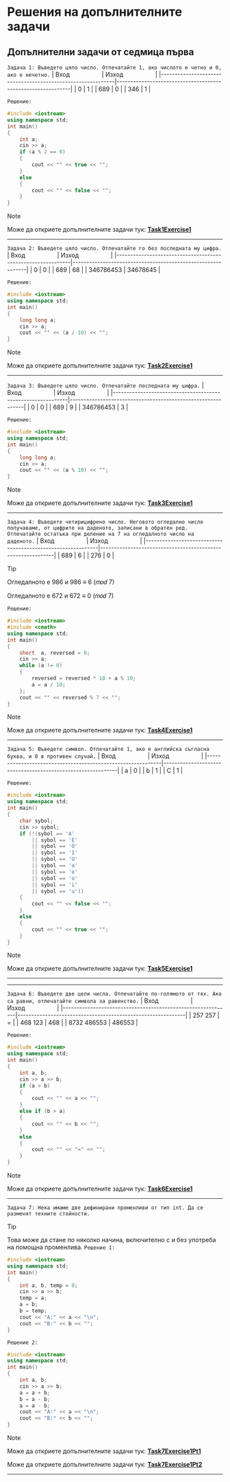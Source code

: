 # Решения на допълнителните задачи

## Допълнителни задачи от седмица първа
`Задача 1: Въведете цяло число. Отпечатайте 1, ако числото е четно и 0, ако е нечетно.`
| Вход&nbsp;&nbsp;&nbsp;&nbsp;&nbsp;&nbsp;&nbsp;&nbsp;&nbsp;&nbsp;&nbsp;&nbsp;&nbsp;&nbsp;&nbsp;&nbsp;&nbsp;&nbsp; | Изход&nbsp;&nbsp;&nbsp;&nbsp;&nbsp;&nbsp;&nbsp;&nbsp;&nbsp;&nbsp;&nbsp;&nbsp;&nbsp;&nbsp;&nbsp;&nbsp;&nbsp;&nbsp; |
|-------------------------------------------------------------|-------------------------------------------------------------|
| 0                                                          | 1                                                           |
| 689                                                          | 0                                                           |
| 346                                                          | 1                                                           |

`Решение:`
```cpp
#include <iostream>
using namespace std;
int main()
{
    int a;
    cin >> a;
	if (a % 2 == 0)
	{
		cout << "" << true << "";
	}
	else
	{
		cout << "" << false << "";
	}
}
```

> [!NOTE]
> Може да откриете допълнителните задачи тук:
>  [**Task1Exercise1**](https://github.com/cathy-09/Introduction-To-Programming/blob/main/Week%201/Tasks/cppFilesExercise1/Task1Exercise1.cpp)

<hr style="border-width: 5px !important;">

`Задача 2: Въведете цяло число. Отпечатайте го без последната му цифра.`
| Вход&nbsp;&nbsp;&nbsp;&nbsp;&nbsp;&nbsp;&nbsp;&nbsp;&nbsp;&nbsp;&nbsp;&nbsp;&nbsp;&nbsp;&nbsp;&nbsp;&nbsp;&nbsp; | Изход&nbsp;&nbsp;&nbsp;&nbsp;&nbsp;&nbsp;&nbsp;&nbsp;&nbsp;&nbsp;&nbsp;&nbsp;&nbsp;&nbsp;&nbsp;&nbsp;&nbsp;&nbsp; |
|-------------------------------------------------------------|-------------------------------------------------------------|
| 0                                                          | 0                                                           |
| 689                                                          | 68                                                           |
| 346786453                                                          | 34678645                                                           |

`Решение:`
```cpp
#include <iostream>
using namespace std;
int main()
{
	long long a;
	cin >> a;
	cout << "" << (a / 10) << "";
}
```

> [!NOTE]
> Може да откриете допълнителните задачи тук:
>  [**Task2Exercise1**](https://github.com/cathy-09/Introduction-To-Programming/blob/main/Week%201/Tasks/cppFilesExercise1/Task2Exercise1.cpp)

<hr style="border-width: 5px !important;">

`Задача 3: Въведете цяло число. Отпечатайте последната му цифра.`
| Вход&nbsp;&nbsp;&nbsp;&nbsp;&nbsp;&nbsp;&nbsp;&nbsp;&nbsp;&nbsp;&nbsp;&nbsp;&nbsp;&nbsp;&nbsp;&nbsp;&nbsp;&nbsp; | Изход&nbsp;&nbsp;&nbsp;&nbsp;&nbsp;&nbsp;&nbsp;&nbsp;&nbsp;&nbsp;&nbsp;&nbsp;&nbsp;&nbsp;&nbsp;&nbsp;&nbsp;&nbsp; |
|-------------------------------------------------------------|-------------------------------------------------------------|
| 0                                                          | 0                                                           |
| 689                                                          | 9                                                           |
| 346786453                                                          | 3                                                           |

`Решение:`
```cpp
#include <iostream>
using namespace std;
int main()
{
	long long a;
	cin >> a;
	cout << "" << (a % 10) << "";
}
```

> [!NOTE]
> Може да откриете допълнителните задачи тук:
>  [**Task3Exercise1**](https://github.com/cathy-09/Introduction-To-Programming/blob/main/Week%201/Tasks/cppFilesExercise1/Task3Exercise1.cpp)

<hr style="border-width: 5px !important;">

`Задача 4: Въведете четирицифрено число. Неговото огледално число получаваме, от цифрите на даденото, записани в обратен ред. Отпечатайте остатъка при деление на 7 на огледалното число на даденото.`
| Вход&nbsp;&nbsp;&nbsp;&nbsp;&nbsp;&nbsp;&nbsp;&nbsp;&nbsp;&nbsp;&nbsp;&nbsp;&nbsp;&nbsp;&nbsp;&nbsp;&nbsp;&nbsp; | Изход&nbsp;&nbsp;&nbsp;&nbsp;&nbsp;&nbsp;&nbsp;&nbsp;&nbsp;&nbsp;&nbsp;&nbsp;&nbsp;&nbsp;&nbsp;&nbsp;&nbsp;&nbsp; |
|-------------------------------------------------------------|-------------------------------------------------------------|
| 689                                                          | 6                                                           |
| 276                                                          | 0                                                           |

> [!TIP]
> Огледалното е 986 и 986 ≡ 6 (𝑚𝑜𝑑 7)
> 
> Огледалното е 672 и 672 ≡ 0 (𝑚𝑜𝑑 7)

`Решение:`
```cpp
#include <iostream>
#include <cmath>
using namespace std;
int main()
{
    short  a, reversed = 0;
    cin >> a;
    while (a != 0)
    {
        reversed = reversed * 10 + a % 10;
        a = a / 10;
    };
    cout << "" << reversed % 7 << "";
}
```

> [!NOTE]
> Може да откриете допълнителните задачи тук:
>  [**Task4Exercise1**](https://github.com/cathy-09/Introduction-To-Programming/blob/main/Week%201/Tasks/cppFilesExercise1/Task4Exercise1.cpp)

<hr style="border-width: 5px !important;">

`Задача 5: Въведете символ. Отпечатайте 1, ако е английска съгласна буква, и 0 в противен случай.`
| Вход&nbsp;&nbsp;&nbsp;&nbsp;&nbsp;&nbsp;&nbsp;&nbsp;&nbsp;&nbsp;&nbsp;&nbsp;&nbsp;&nbsp;&nbsp;&nbsp;&nbsp;&nbsp; | Изход&nbsp;&nbsp;&nbsp;&nbsp;&nbsp;&nbsp;&nbsp;&nbsp;&nbsp;&nbsp;&nbsp;&nbsp;&nbsp;&nbsp;&nbsp;&nbsp;&nbsp;&nbsp; |
|-------------------------------------------------------------|-------------------------------------------------------------|
| a                                                          | 0                                                           |
| b                                                          | 1                                                           |
| C                                                          | 1                                                           |

`Решение:`
```cpp
#include <iostream>
using namespace std;
int main()
{
    char sybol;
    cin >> sybol;
    if (!(sybol == 'A' 
        || sybol == 'E' 
        || sybol == 'O' 
        || sybol == 'I' 
        || sybol == 'U'
        || sybol == 'a'
        || sybol == 'e'
        || sybol == 'o'
        || sybol == 'i'
        || sybol == 'u'))
    {
        cout << "" << false << "";
    }
    else
    {
        cout << "" << true << "";
    }
}
```

> [!NOTE]
> Може да откриете допълнителните задачи тук:
>  [**Task5Exercise1**](https://github.com/cathy-09/Introduction-To-Programming/blob/main/Week%201/Tasks/cppFilesExercise1/Task5Exercise1.cpp)

<hr style="border-width: 5px !important;">

<hr style="border-width: 5px !important;">

`Задача 6: Въведете две цели числа. Отпечатайте по-голямото от тях. Ако са равни, отпечатайте символа за равенство.`
| Вход&nbsp;&nbsp;&nbsp;&nbsp;&nbsp;&nbsp;&nbsp;&nbsp;&nbsp;&nbsp;&nbsp;&nbsp;&nbsp;&nbsp;&nbsp;&nbsp;&nbsp;&nbsp; | Изход&nbsp;&nbsp;&nbsp;&nbsp;&nbsp;&nbsp;&nbsp;&nbsp;&nbsp;&nbsp;&nbsp;&nbsp;&nbsp;&nbsp;&nbsp;&nbsp;&nbsp;&nbsp; |
|-------------------------------------------------------------|-------------------------------------------------------------|
| 257 257                                                          | =                                                           |
| 468 123                                                          | 468                                                           |
| 8732 486553                                                          | 486553                                                           |

`Решение:`
```cpp
#include <iostream>
using namespace std;
int main()
{
	int a, b;
	cin >> a >> b;
	if (a > b)
	{
		cout << "" << a << "";
	}
	else if (b > a)
	{
		cout << "" << b << "";
	}
	else
	{
		cout << "" << "=" << "";
	}
}
```

> [!NOTE]
> Може да откриете допълнителните задачи тук:
>  [**Task6Exercise1**](https://github.com/cathy-09/Introduction-To-Programming/blob/main/Week%201/Tasks/cppFilesExercise1/Task6Exercise1.cpp)

<hr style="border-width: 5px !important;">

`Задача 7: Нека имаме две дефинирани променливи от тип int. Да се разменят техните стойности.`
> [!TIP]
> Това може да стане по няколко начина, включително с и без употреба на помощна променлива.
`Решение 1:`
```cpp
#include <iostream>
using namespace std;
int main()
{
	int a, b, temp = 0;
	cin >> a >> b;
	temp = a;
	a = b;
	b = temp;
	cout << "A:" << a << "\n";
	cout << "B:" << b << "";
}
```
`Решение 2:`
```cpp
#include <iostream>
using namespace std;
int main()
{
	int a, b;
	cin >> a >> b;
	a = a + b;
	b = a - b;
	a = a - b;
	cout << "A:" << a << "\n";
	cout << "B:" << b << "";
}
```
> [!NOTE]
> Може да откриете допълнителните задачи тук:
> [**Task7Exercise1Pt1**](https://github.com/cathy-09/Introduction-To-Programming/blob/main/Week%201/Tasks/cppFilesExercise1/Task7Exercise1Pt1.cpp)
> 
> Може да откриете допълнителните задачи тук:
> [**Task7Exercise1Pt2**](https://github.com/cathy-09/Introduction-To-Programming/blob/main/Week%201/Tasks/cppFilesExercise1/Task7Exercise1Pt2.cpp)

<hr style="border-width: 5px !important;">
